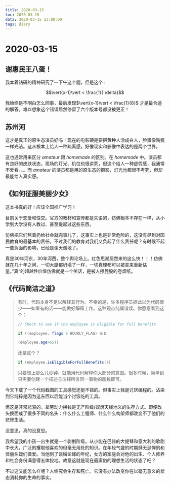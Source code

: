 ```yaml
---
title: 2020-03-15
toc: 2020-03-15
data: 2020-03-15 23:00:00
tags: diary
---
```



# 2020-03-15

## 谢惠民王八蛋！

我本着钻研的精神研究了一下午这个题，但是这个：

$$\vert{x-1}\vert < \frac{1}{	\delta}$$

我始终是不明白怎么回事，最后发现$\vert{x-1}\vert < \frac{1}{8}$ 才是最合适的解答。难以想象这个错误居然停留了六个版本号都没被更正！

## 苏州河

这才是真正的原生态演员好吗！现在的电影硬是要把黄种人涂成白人，脸蛋像陶瓷一样光洁。这从根本上给人一种疏离感，好像现实和影像中表达的是两个世界。

这也通常用来区分 *amateur* 跟 *homemade* 的区别。在 *homemade* 中。演员都有良好的皮肤状态，现场的灯光、机位也很讲究，但这个给人一种虚假感，我通常不爱看。。。而 *amateur* 的演员都是用的原生态的摄影，灯光也都很不考究，但却最能给人真实感。

## 《如何征服美丽少女》

这本书真的好！应该全国推广学习！

目前关于恋爱和性交。官方的教材和宣传都是失语的，仿佛根本不存在一样，从小学到大学没有人教过、甚至提起过这些东西。

仿佛把它们熬着扔给社会就完事儿了，这事实上也是非常危险的，这没有尽到对国民教育的最基本的责任。不过我们的教育对我们又负起了什么责任呢？有时候不起一些负面的影响，已经是谢天谢地了。

真是30年河东，30年河西，整个舆论场上。红色思潮居然来的这么快！！！仿佛就在几十年之间，一切大厦都坍塌了一样，一切真理都可以被拿来重新估量。”真“的超越性价值仿佛就是一个笑话，是被人擦屁股的卷烟纸。

## 《代码简洁之道》

> 有时，代码本身不足以解释其行为。不幸的是，许多程序员据此以为代码很少——如果有的话——能做好解释工作。这种观点纯属错误。你愿意看到这个：
>
> ```java
> // Check to see if the employee is eligible for full benefits
> 
> if ((employee. flags 6 HOURLY_FLAG) ＆＆
> 
> (employee.age>65))
> ```
>
> 还是这个？
>
> ```java
> if (employee.isEligibleForFullBenefits())
> ```
>
> 只要想上那么几秒钟，就能用代码解释你大部分的意图。很多时候，简单到只需要创建一个描述与注释所言同一事物的函数即可。

今天下载了一个代码截图的工具感觉还挺不错的。但事实上我是讨厌编程的。沾染到它纯粹是因为这东西以后能当个讨饭吃的工具。

但这是非常悲哀的。拿劳动力换钱是无产阶级/奴隶天经地义的生存方式。即便改头换面成了很多不同的名头：什么什么工程师、什么什么构架师都改变不了他们的悲惨生活。

没意思，真的没意思。

我希望我的小孩一出生就是一个剥削阶级。从小能在巴赫的大提琴和意大利的歌剧中长大，广泛的攫取他喜欢的但毫无用处的知识。在年轻气盛的时期肆无忌惮的和佳丽名媛们做爱。当他到了谈婚论嫁的年纪，女方的家庭会对他的出生、个人修养和社会身份满意得五体投地。故意这就是现在最庸俗的理想生活的状态了吧？

不过这又能怎么样呢？人终究会生存和死亡。它没有办法改变你在以毫无意义的状态消耗你的生命的事实。

